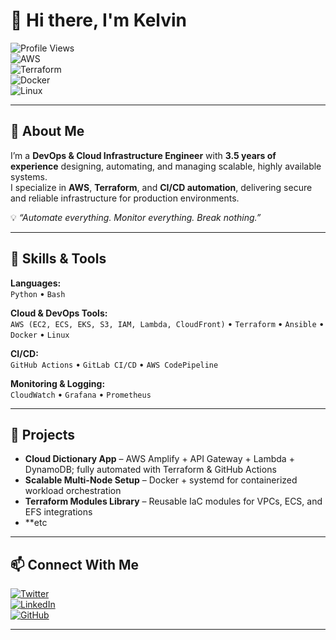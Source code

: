 # 👋 Hi there, I'm Kelvin

![Profile Views](https://komarev.com/ghpvc/?username=kelvin005&color=0e75b6&style=flat)  
![AWS](https://img.shields.io/badge/AWS-232F3E?style=for-the-badge&logo=amazon-aws&logoColor=white)  
![Terraform](https://img.shields.io/badge/Terraform-844FBA?style=for-the-badge&logo=terraform&logoColor=white)  
![Docker](https://img.shields.io/badge/Docker-0db7ed?style=for-the-badge&logo=docker&logoColor=white)  
![Linux](https://img.shields.io/badge/Linux-FCC624?style=for-the-badge&logo=linux&logoColor=black)  

---

## 🚀 About Me
I’m a **DevOps & Cloud Infrastructure Engineer** with **3.5 years of experience** designing, automating, and managing scalable, highly available systems.  
I specialize in **AWS**, **Terraform**, and **CI/CD automation**, delivering secure and reliable infrastructure for production environments.

💡 *“Automate everything. Monitor everything. Break nothing.”*

---

## 🧠 Skills & Tools

**Languages:**  
`Python` • `Bash`

**Cloud & DevOps Tools:**  
`AWS (EC2, ECS, EKS, S3, IAM, Lambda, CloudFront)` • `Terraform` • `Ansible` • `Docker` • `Linux`

**CI/CD:**  
`GitHub Actions` • `GitLab CI/CD` • `AWS CodePipeline`

**Monitoring & Logging:**  
`CloudWatch` • `Grafana` • `Prometheus`

---

## 📂 Projects

- **Cloud Dictionary App** – AWS Amplify + API Gateway + Lambda + DynamoDB; fully automated with Terraform & GitHub Actions  
- **Scalable Multi-Node Setup** – Docker + systemd for containerized workload orchestration  
- **Terraform Modules Library** – Reusable IaC modules for VPCs, ECS, and EFS integrations
- **etc 

---

## 📫 Connect With Me

[![Twitter](https://img.shields.io/badge/Twitter-1DA1F2?style=for-the-badge&logo=twitter&logoColor=white)](https://x.com/kelechi10565)  
[![LinkedIn](https://img.shields.io/badge/LinkedIn-0A66C2?style=for-the-badge&logo=linkedin&logoColor=white)](https://www.linkedin.com/in/kelechi-sunday-b2a14525a)  
[![GitHub](https://img.shields.io/badge/GitHub-181717?style=for-the-badge&logo=github&logoColor=white)](https://github.com/kelvin005)  

---

